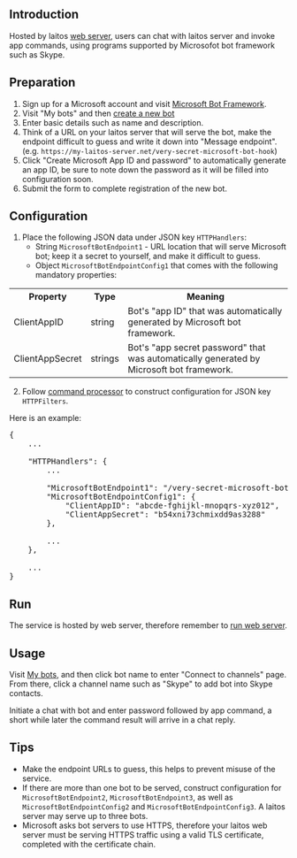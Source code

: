 ## Introduction
Hosted by laitos [web server](https://github.com/HouzuoGuo/laitos/wiki/%5BDaemon%5D-web-server), users can chat
with laitos server and invoke app commands, using programs supported by Microsofot bot framework such as Skype.

## Preparation
1. Sign up for a Microsoft account and visit [Microsoft Bot Framework](https://dev.botframework.com/).
2. Visit "My bots" and then [create a new bot](https://dev.botframework.com/bots/new)
3. Enter basic details such as name and description.
4. Think of a URL on your laitos server that will serve the bot, make the endpoint difficult to guess and write it down
   into "Message endpoint". (e.g. `https://my-laitos-server.net/very-secret-microsoft-bot-hook`)
5. Click "Create Microsoft App ID and password" to automatically generate an app ID, be sure to note down the password
   as it will be filled into configuration soon.
6. Submit the form to complete registration of the new bot.

## Configuration
1. Place the following JSON data under JSON key `HTTPHandlers`:
    - String `MicrosoftBotEndpoint1` - URL location that will serve Microsoft bot; keep it a secret to yourself, and
      make it difficult to guess.
    - Object `MicrosoftBotEndpointConfig1` that comes with the following mandatory properties:
<table>
<tr>
    <th>Property</th>
    <th>Type</th>
    <th>Meaning</th>
</tr>
<tr>
    <td>ClientAppID</td>
    <td>string</td>
    <td>Bot's "app ID" that was automatically generated by Microsoft bot framework.</td>
</tr>
<tr>
    <td>ClientAppSecret</td>
    <td>strings</td>
    <td>Bot's "app secret password" that was automatically generated by Microsoft bot framework.</td>
</tr>
</table>

2. Follow [command processor](https://github.com/HouzuoGuo/laitos/wiki/Command-processor) to construct configuration for
   JSON key `HTTPFilters`.

Here is an example:
<pre>
{
    ...

    "HTTPHandlers": {
        ...

        "MicrosoftBotEndpoint1": "/very-secret-microsoft-bot-hook",
        "MicrosoftBotEndpointConfig1": {
            "ClientAppID": "abcde-fghijkl-mnopqrs-xyz012",
            "ClientAppSecret": "b54xni73chmixdd9as3288"
        },

        ...
    },

    ...
}
</pre>

## Run
The service is hosted by web server, therefore remember to [run web server](https://github.com/HouzuoGuo/laitos/wiki/%5BDaemon%5D-web-server#run).

## Usage
Visit [My bots](https://dev.botframework.com/bots), and then click bot name to enter "Connect to channels" page. From
there, click a channel name such as "Skype" to add bot into Skype contacts.

Initiate a chat with bot and enter password followed by app command, a short while later the command result will
arrive in a chat reply.

## Tips
- Make the endpoint URLs to guess, this helps to prevent misuse of the service.
- If there are more than one bot to be served, construct configuration for `MicrosoftBotEndpoint2`, `MicrosoftBotEndpoint3`,
  as well as `MicrosoftBotEndpointConfig2` and `MicrosoftBotEndpointConfig3`. A laitos server may serve up to three bots.
- Microsoft asks bot servers to use HTTPS, therefore your laitos web server must be serving HTTPS traffic using a valid TLS
  certificate, completed with the certificate chain.
